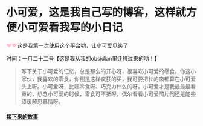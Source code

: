 # 小可爱，这是我自己写的博客，这样就方便小可爱看我写的小日记

<p><font color="pink">&hearts;&hearts;</font>这是我第一次使用这个平台哟，让小可爱见笑了</p>


时间：一月二十二号【这是我从我的obsidian里迁移过来的哟！】
>写下关于小可爱的记忆，总是那么的开心呀，很喜欢小可爱的零食。你这小家伙，我喜欢的零食，你倒是这样疯狂的买，我可要把长的肉都算在小可爱头上呀。小可爱呀，比起零食呀、巧克力什么的呀，小可爱才是我最最最看重的，想念小可爱的时候，零食可不抵呀，偶尔看看小可爱照片倒还是能些须缓解思慕情呀。

#### [接下来的故事](../yiyi.md)
